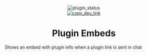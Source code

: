 <!--
  * This file was autogenerated
  * If you want to change anything, do so in the readmes.mjs script
  * https://github.com/nexpid/BunnyPlugins/edit/dev/scripts/readmes.mjs
-->

<div align="center">
  <img alt="plugin_status" src="https://img.shields.io/badge/plugin_status-finished-a6da95?style=for-the-badge&labelColor=24273a" />
  <br/>
  <a href="https://dev.bunny.nexpid.xyz/plugin-embeds">
    <img alt="copy_dev_link" src="https://img.shields.io/badge/copy_dev_link-24273a?style=for-the-badge" />
  </a>
</div>

<h1 align="center">
  Plugin Embeds
</h1>

Shows an embed with plugin info when a plugin link is sent in chat
